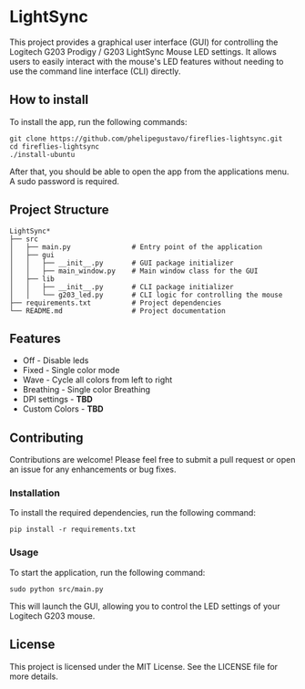 # LightSync

This project provides a graphical user interface (GUI) for controlling the Logitech G203 Prodigy / G203 LightSync Mouse LED settings. It allows users to easily interact with the mouse's LED features without needing to use the command line interface (CLI) directly.

## How to install

To install the app, run the following commands:

```
git clone https://github.com/phelipegustavo/fireflies-lightsync.git
cd fireflies-lightsync
./install-ubuntu
```

After that, you should be able to open the app from the applications menu. A sudo password is required.

## Project Structure

```
LightSync*
├── src
│   ├── main.py               # Entry point of the application
│   ├── gui
│   │   ├── __init__.py       # GUI package initializer
│   │   ├── main_window.py    # Main window class for the GUI
│   ├── lib
│   │   ├── __init__.py       # CLI package initializer
│   │   └── g203_led.py       # CLI logic for controlling the mouse
├── requirements.txt          # Project dependencies
└── README.md                 # Project documentation
```

## Features

- Off - Disable leds
- Fixed - Single color mode
- Wave - Cycle all colors from left to right
- Breathing - Single color Breathing
- DPI settings - **TBD**
- Custom Colors - **TBD**

## Contributing

Contributions are welcome! Please feel free to submit a pull request or open an issue for any enhancements or bug fixes.

### Installation

To install the required dependencies, run the following command:

```
pip install -r requirements.txt
```

### Usage

To start the application, run the following command:

```
sudo python src/main.py
```

This will launch the GUI, allowing you to control the LED settings of your Logitech G203 mouse.

## License

This project is licensed under the MIT License. See the LICENSE file for more details.
